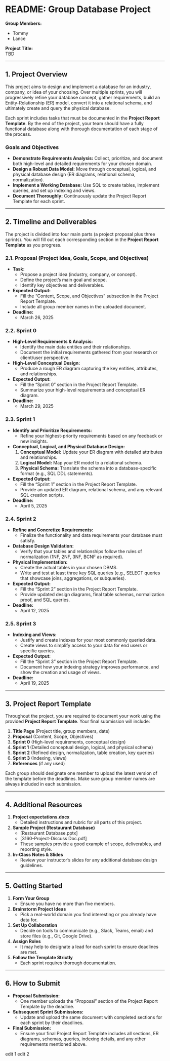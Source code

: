 # README: Group Database Project

**Group Members:**  
- Tommy
- Lance


**Project Title:**  
TBD

---

## 1. Project Overview

This project aims to design and implement a database for an industry, company, or idea of your choosing. Over multiple sprints, you will progressively refine your database concept, gather requirements, build an Entity-Relationship (ER) model, convert it into a relational schema, and ultimately create and query the physical database.

Each sprint includes tasks that must be documented in the **Project Report Template**. By the end of the project, your team should have a fully functional database along with thorough documentation of each stage of the process.

### Goals and Objectives
- **Demonstrate Requirements Analysis:** Collect, prioritize, and document both high-level and detailed requirements for your chosen domain.  
- **Design a Robust Data Model:** Move through conceptual, logical, and physical database design (ER diagrams, relational schema, normalization).  
- **Implement a Working Database:** Use SQL to create tables, implement queries, and set up indexing and views.  
- **Document Thoroughly:** Continuously update the Project Report Template for each sprint.  

---

## 2. Timeline and Deliverables

The project is divided into four main parts (a project proposal plus three sprints). You will fill out each corresponding section in the **Project Report Template** as you progress.

### 2.1. Proposal (Project Idea, Goals, Scope, and Objectives)
- **Task:**  
  - Propose a project idea (industry, company, or concept).  
  - Define the project’s main goal and scope.  
  - Identify key objectives and deliverables.  
- **Expected Output:**  
  - Fill the “Content, Scope, and Objectives” subsection in the Project Report Template.  
  - Include all group member names in the uploaded document.  
- **Deadline:**  
  - March 26, 2025

### 2.2. Sprint 0
- **High-Level Requirements & Analysis:**  
  - Identify the main data entities and their relationships.  
  - Document the initial requirements gathered from your research or client/user perspective.  
- **High-Level Conceptual Design:**  
  - Produce a rough ER diagram capturing the key entities, attributes, and relationships.  
- **Expected Output:**  
  - Fill the “Sprint 0” section in the Project Report Template.  
  - Summarize your high-level requirements and conceptual ER diagram.  
- **Deadline:**  
  - March 29, 2025
### 2.3. Sprint 1
- **Identify and Prioritize Requirements:**  
  - Refine your highest-priority requirements based on any feedback or new insights.  
- **Conceptual, Logical, and Physical Database Design:**  
  1. **Conceptual Model:** Update your ER diagram with detailed attributes and relationships.  
  2. **Logical Model:** Map your ER model to a relational schema.  
  3. **Physical Schema:** Translate the schema into a database-specific format (e.g., SQL DDL statements).  
- **Expected Output:**  
  - Fill the “Sprint 1” section in the Project Report Template.  
  - Provide an updated ER diagram, relational schema, and any relevant SQL creation scripts.  
- **Deadline:**  
  - April 5, 2025

### 2.4. Sprint 2
- **Refine and Concretize Requirements:**  
  - Finalize the functionality and data requirements your database must satisfy.  
- **Database Design Validation:**  
  - Verify that your tables and relationships follow the rules of normalization (1NF, 2NF, 3NF, BCNF as required).  
- **Physical Implementation:**  
  - Create the actual tables in your chosen DBMS.  
  - Write and test at least three key SQL queries (e.g., SELECT queries that showcase joins, aggregations, or subqueries).  
- **Expected Output:**  
  - Fill the “Sprint 2” section in the Project Report Template.  
  - Provide updated design diagrams, final table schemas, normalization proof, and SQL queries.  
- **Deadline:**  
  - April 12, 2025

### 2.5. Sprint 3
- **Indexing and Views:**  
  - Justify and create indexes for your most commonly queried data.  
  - Create views to simplify access to your data for end users or specific queries.  
- **Expected Output:**  
  - Fill the “Sprint 3” section in the Project Report Template.  
  - Document how your indexing strategy improves performance, and show the creation and usage of views.  
- **Deadline:**  
  - April 19, 2025

---

## 3. Project Report Template

Throughout the project, you are required to document your work using the provided **Project Report Template**. Your final submission will include:

1. **Title Page** (Project title, group members, date)  
2. **Proposal** (Content, Scope, Objectives)  
3. **Sprint 0** (High-level requirements, conceptual design)  
4. **Sprint 1** (Detailed conceptual design, logical, and physical schema)  
5. **Sprint 2** (Refined design, normalization, table creation, key queries)  
6. **Sprint 3** (Indexing, views)  
7. **References** (if any used)

Each group should designate one member to upload the latest version of the template before the deadlines. Make sure group member names are always included in each submission.

---

## 4. Additional Resources

1. **Project expectations.docx**  
   - Detailed instructions and rubric for all parts of this project.  
2. **Sample Project (Restaurant Database)**  
   - [Restaurant Database.pptx]  
   - [3160-Project-Discuss Doc.pdf]  
   - These samples provide a good example of scope, deliverables, and reporting style.  
3. **In-Class Notes & Slides**  
   - Review your instructor’s slides for any additional database design guidelines.

---

## 5. Getting Started

1. **Form Your Group**  
   - Ensure you have no more than five members.  
2. **Brainstorm Project Ideas**  
   - Pick a real-world domain you find interesting or you already have data for.  
3. **Set Up Collaboration**  
   - Decide on tools to communicate (e.g., Slack, Teams, email) and store files (e.g., Git, Google Drive).  
4. **Assign Roles**  
   - It may help to designate a lead for each sprint to ensure deadlines are met.  
5. **Follow the Template Strictly**  
   - Each sprint requires thorough documentation.

---

## 6. How to Submit

- **Proposal Submission:**  
  - One member uploads the “Proposal” section of the Project Report Template by the deadline.  
- **Subsequent Sprint Submissions:**  
  - Update and upload the same document with completed sections for each sprint by their deadlines.  
- **Final Submission:**  
  - Ensure your final Project Report Template includes all sections, ER diagrams, schemas, queries, indexing details, and any other requirements mentioned above.

edit 1
edit 2 
